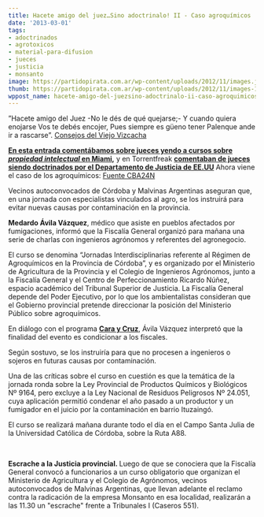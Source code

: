```yaml
---
title: Hacete amigo del juez…Sino adoctrinalo! II - Caso agroquímicos
date: '2013-03-01'
tags:
- adoctrinados
- agrotoxicos
- material-para-difusion
- jueces
- justicia
- monsanto
image: https://partidopirata.com.ar/wp-content/uploads/2012/11/images.jpeg
thumb: https://partidopirata.com.ar/wp-content/uploads/2012/11/images-150x150.jpeg
wppost_name: hacete-amigo-del-juezsino-adoctrinalo-ii-caso-agroquimicos
---
```


”Hacete amigo del Juez
-No le dés de qué quejarse;-
Y cuando quiera enojarse
Vos te debés encojer,
Pues siempre es güeno tener
Palenque ande ir a rascarse”.
<a href="http://www.redargentina.com/refranes/consejosvizcacha.asp" target="_blank">Consejos del Viejo Vizcacha</a>

<strong><a href="https://partidopirata.com.ar/7252/hacete-amigo-del-juez-sino-adoctrinalo">En esta entrada comentábamos sobre jueces yendo a cursos sobre <i>propiedad intelectual</i> en Miami</a>,</strong> y en Torrentfreak <strong><a href="https://partidopirata.com.ar/6741/departamento-de-justicia-de-ee-uu-educa-jueces-extranjeros-sobre-pirateria">comentaban de jueces siendo doctrinados por el Departamento de Justicia de EE.UU</a></strong>
Ahora viene el caso de los agroquímicos:
<a href="http://www.cba24n.com.ar/content/denuncian-que-adoctrinaran-fiscales-sobre-agroquimicos" target="_blank">Fuente CBA24N</a>

Vecinos autoconvocados de Córdoba y Malvinas Argentinas aseguran que, en una jornada con especialistas vinculados al agro, se los instruirá para evitar nuevas causas por contaminación en la provincia.

<strong>Medardo Ávila Vázquez</strong>, médico que asiste en pueblos afectados por fumigaciones, informó que la Fiscalía General organizó para mañana una serie de charlas con ingenieros agrónomos y referentes del agronegocio.

El curso se denomina “Jornadas Interdisciplinarias referente al Régimen de Agroquímicos en la Provincia de Córdoba”, y es organizado por el Ministerio de Agricultura de la Provincia y el Colegio de Ingenieros Agrónomos, junto a la Fiscalía General y el Centro de Perfeccionamiento Ricardo Núñez, espacio académico del Tribunal Superior de Justicia. La Fiscalía General depende del Poder Ejecutivo, por lo que los ambientalistas consideran que el Gobierno provincial pretende direccionar la posición del Ministerio Público sobre agroquímicos.

En diálogo con el programa <strong><a href="http://www.facebook.com/caraycruz580" target="_blank">Cara y Cruz</a></strong>, Ávila Vázquez interpretó que la finalidad del evento es condicionar a los fiscales.

Según sostuvo, se los instruiría para que no procesen a ingenieros o sojeros en futuras causas por contaminación.

Una de las críticas sobre el curso en cuestión es que la temática de la jornada ronda sobre la Ley Provincial de Productos Químicos y Biológicos Nº 9164, pero excluye a la Ley Nacional de Residuos Peligrosos Nº 24.051, cuya aplicación permitió condenar el año pasado a un productor y un fumigador en el juicio por la contaminación en barrio Ituzaingó.

El curso se realizará mañana durante todo el día en el Campo Santa Julia de la Universidad Católica de Córdoba, sobre la Ruta A88.

&nbsp;

<strong>Escrache a la Justicia provincial. </strong>Luego de que se conociera que la Fiscalía General convocó a funcionarios a un curso obligatorio que organizan el Ministerio de Agricultura y el Colegio de Agrónomos, vecinos autoconvocados de Malvinas Argentinas, que llevan adelante el reclamo contra la radicación de la empresa Monsanto en esa localidad, realizarán a las 11.30 un "escrache" frente a Tribunales I (Caseros 551).
